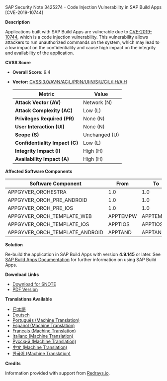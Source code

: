 SAP Security Note 3425274 - Code Injection Vulnerability in SAP Build Apps [CVE-2019-10744]

**Description**
  
Applications built with SAP Build Apps are vulnerable due to [CVE-2019-10744](https://www.cve.org/CVERecord?id=CVE-2019-10744), which is a code injection vulnerability. This vulnerability allows attackers to run unauthorized commands on the system, which may lead to a low impact on the confidentiality and cause high impact on the integrity and availability of the application.

**CVSS Score**

- **Overall Score:** 9.4
- **Vector:** [CVSS:3.0/AV:N/AC:L/PR:N/UI:N/S:U/C:L/I:H/A:H](https://nvd.nist.gov/vuln-metrics/cvss)

  | Metric                  | Value         |
  |-------------------------|---------------|
  | **Attack Vector (AV)**  | Network (N)   |
  | **Attack Complexity (AC)** | Low (L)     |
  | **Privileges Required (PR)** | None (N)  |
  | **User Interaction (UI)** | None (N)    |
  | **Scope (S)**           | Unchanged (U) |
  | **Confidentiality Impact (C)** | Low (L) |
  | **Integrity Impact (I)** | High (H)      |
  | **Availability Impact (A)** | High (H)    |

**Affected Software Components**

| Software Component               | From | To      |
|----------------------------------|------|---------|
| APPGYVER_ORCHESTRA                | 1.0  | 1.0     |
| APPGYVER_ORCH_PRE_ANDROID         | 1.0  | 1.0     |
| APPGYVER_ORCH_PRE_IOS             | 1.0  | 1.0     |
| APPGYVER_ORCH_TEMPLATE_WEB        | APPTEMPW | APPTEMPW |
| APPGYVER_ORCH_TEMPLATE_IOS        | APPTIOS | APPTIOS |
| APPGYVER_ORCH_TEMPLATE_ANDROID    | APPTAND | APPTAND |

**Solution**

Re-build the application in SAP Build Apps with version **4.9.145** or later. See [SAP Build Apps Documentation](https://help.sap.com/docs/build-apps) for further information on using SAP Build Apps.

**Download Links**

- [Download for SNOTE](https://notesdownloads.sap.com/note/0040000000296242024)
- [PDF Version](https://userapps.support.sap.com/sap/support/sfm/notes/print/0003425274?language=en-US&token=3F3669565DC6987234F1848C8431BEFD)

**Translations Available**

- [日本語](https://me.sap.com/notes/0003425274/J)
- [Deutsch](https://me.sap.com/notes/0003425274/D)
- [Português (Machine Translation)](https://me.sap.com/notes/0003425274/P)
- [Español (Machine Translation)](https://me.sap.com/notes/0003425274/S)
- [Français (Machine Translation)](https://me.sap.com/notes/0003425274/F)
- [Italiano (Machine Translation)](https://me.sap.com/notes/0003425274/I)
- [Русский (Machine Translation)](https://me.sap.com/notes/0003425274/R)
- [中文 (Machine Translation)](https://me.sap.com/notes/0003425274/1)
- [한국어 (Machine Translation)](https://me.sap.com/notes/0003425274/3)

**Credits**

Information provided with support from [Redrays.io](https://redrays.io).